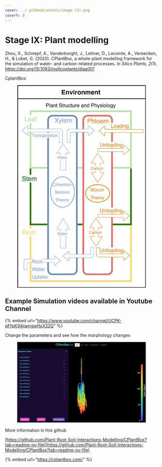 ```yaml
---
cover: ../.gitbook/assets/image (2).png
coverY: 0
---
```


# Stage IX: Plant modelling

Zhou, X., Schnepf, A., Vanderborght, J., Leitner, D., Lacointe, A., Vereecken, H., & Lobet, G. (2020). CPlantBox, a whole-plant modelling framework for the simulation of water- and carbon-related processes. _In Silico Plants_, _2_(1). https://doi.org/10.1093/insilicoplants/diaa001

CplantBox:&#x20;

<figure><img src="../.gitbook/assets/image (18).png" alt=""><figcaption></figcaption></figure>

## Example Simulation videos available in Youtube Channel&#x20;

{% embed url="https://www.youtube.com/channel/UCPK-pFfpK94jiamgwHxX32Q" %}

Change the parameters and see how the morphology changes

<figure><img src="../.gitbook/assets/image (2).png" alt=""><figcaption></figcaption></figure>

More information in this github

[https://github.com/Plant-Root-Soil-Interactions-Modelling/CPlantBox?tab=readme-ov-file](https://github.com/Plant-Root-Soil-Interactions-Modelling/CPlantBox?tab=readme-ov-file)



{% embed url="https://cplantbox.com/" %}

